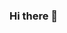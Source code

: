 ### Hi there 👋

<!--
**glaciermonk/glaciermonk** is a ✨ _special_ ✨ repository because its `README.md` (this file) appears on your GitHub profile.

Here are some ideas to get you started:

- 🔭 I’m currently working on internships and my univeristy projects
- 🌱 I’m currently learning C, C++, JAVA, C#, VB.NET & MYSQL
- 👯 I’m looking to collaborate on FOSS
- 🤔 I’m looking for help with ...
- 💬 Ask me about anything
- 📫 How to reach me: alwaysgiveup@tuta.io
- 😄 Pronouns: He/Him
- ⚡ Fun fact: I can eat raw eggs
-->
